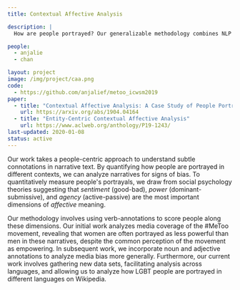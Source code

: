 ```yaml
---
title: Contextual Affective Analysis

description: |
  How are people portrayed? Our generalizable methodology combines NLP with social psychology theory in order to address this question in various domains, including news coverage of the #MeToo movement and Wikipedia biographies of LGBT people.

people:
  - anjalie
  - chan

layout: project
image: /img/project/caa.png
code: 
  - https://github.com/anjalief/metoo_icwsm2019
paper:
  - title: "Contextual Affective Analysis: A Case Study of People Portrayals in Online #MeToo Stories"
    url: https://arxiv.org/abs/1904.04164
  - title: "Entity-Centric Contextual Affective Analysis"
    url: https://www.aclweb.org/anthology/P19-1243/
last-updated: 2020-01-08
status: active
---
```


Our work takes a people-centric approach to understand subtle connotations in narrative text. By quantifying how people are portrayed in different contexts, we can analyze narratives for signs of bias. To quantitatively measure people's portrayals, we draw from social psychology theories suggesting that *sentiment* (good-bad), *power* (dominant-submissive), and *agency* (active-passive) are the most important dimensions of *affective* meaning. 

Our methodology involves using verb-annotations to score people along these dimensions. Our initial work analyzes media coverage of the #MeToo movement, revealing that women are often portrayed as less powerful than men in these narratives, despite the common perception of the movement as empowering. In subsequent work, we incorporate noun and adjective annotations to analyze media bias more generally. Furthermore, our current work involves gathering new data sets, facilitating analysis across languages, and allowing us to analyze how LGBT people are portrayed in different languages on Wikipedia.
